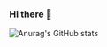 ### Hi there 👋

![Anurag's GitHub stats](https://github-readme-stats.vercel.app/api?username=iesley-ferreira&show_icons=true&theme=radical)
